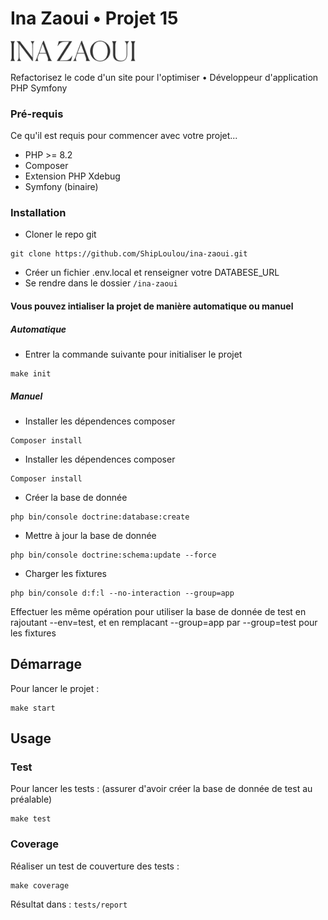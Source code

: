 # Ina Zaoui • Projet 15

<img src="public/images/name.png" alt="CritiPixel" width="200" />

Refactorisez le code d'un site pour l'optimiser • Développeur d'application PHP Symfony

### Pré-requis

Ce qu'il est requis pour commencer avec votre projet...

* PHP >= 8.2
* Composer
* Extension PHP Xdebug
* Symfony (binaire)

### Installation

- Cloner le repo git
```
git clone https://github.com/ShipLoulou/ina-zaoui.git
```
- Créer un fichier .env.local et renseigner votre DATABESE_URL
- Se rendre dans le dossier `/ina-zaoui`

#### Vous pouvez intialiser la projet de manière automatique ou manuel

##### Automatique
- Entrer la commande suivante pour initialiser le projet
```
make init
```

##### Manuel
- Installer les dépendences composer 
```
Composer install
```
- Installer les dépendences composer 
```
Composer install
```
- Créer la base de donnée
```
php bin/console doctrine:database:create
```
- Mettre à jour la base de donnée
```
php bin/console doctrine:schema:update --force
```
- Charger les fixtures
```
php bin/console d:f:l --no-interaction --group=app
```

Effectuer les même opération pour utiliser la base de donnée de test en rajoutant --env=test, et en remplacant --group=app par --group=test pour les fixtures


## Démarrage

Pour lancer le projet :
```
make start
```

## Usage 

### Test

Pour lancer les tests : (assurer d'avoir créer la base de donnée de test au préalable)
```
make test
```

### Coverage

Réaliser un test de couverture des tests :
```
make coverage
```
Résultat dans : `tests/report`